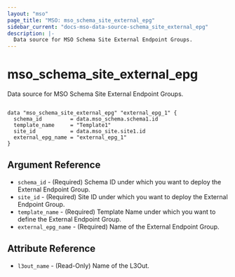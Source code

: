 ```yaml
---
layout: "mso"
page_title: "MSO: mso_schema_site_external_epg"
sidebar_current: "docs-mso-data-source-schema_site_external_epg"
description: |-
  Data source for MSO Schema Site External Endpoint Groups.
---
```


# mso_schema_site_external_epg #

Data source for MSO Schema Site External Endpoint Groups.

```hcl

data "mso_schema_site_external_epg" "external_epg_1" {
  schema_id         = data.mso_schema.schema1.id
  template_name     = "Template1"
  site_id           = data.mso_site.site1.id
  external_epg_name = "external_epg_1"
}

```

## Argument Reference ##

* `schema_id` - (Required) Schema ID under which you want to deploy the External Endpoint Group.
* `site_id` - (Required) Site ID under which you want to deploy the External Endpoint Group.
* `template_name` - (Required) Template Name under which you want to define the External Endpoint Group.
* `external_epg_name` - (Required) Name of the External Endpoint Group.

## Attribute Reference ##

* `l3out_name` - (Read-Only) Name of the L3Out.